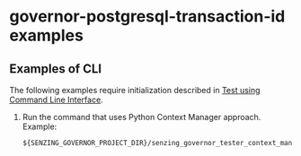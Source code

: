# governor-postgresql-transaction-id examples

## Examples of CLI

The following examples require initialization described in
[Test using Command Line Interface](../README.md#test-using-command-line-interface).

1. Run the command that uses Python Context Manager approach.
   Example:

   ```console
   ${SENZING_GOVERNOR_PROJECT_DIR}/senzing_governor_tester_context_manager.py
   ```
